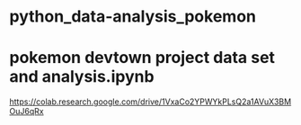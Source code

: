 # python_data-analysis_pokemon
# pokemon devtown project data set and analysis.ipynb
https://colab.research.google.com/drive/1VxaCo2YPWYkPLsQ2a1AVuX3BMOuJ6qRx
